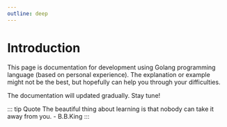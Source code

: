 ```yaml
---
outline: deep
---
```


# Introduction

This page is documentation for development using Golang programming language (based on personal experience). The explanation or example might not be the best, but hopefully can help you through your difficulties.

The documentation will updated gradually. Stay tune!

::: tip Quote
The beautiful thing about learning is that nobody can take it away from you. - B.B.King
:::
